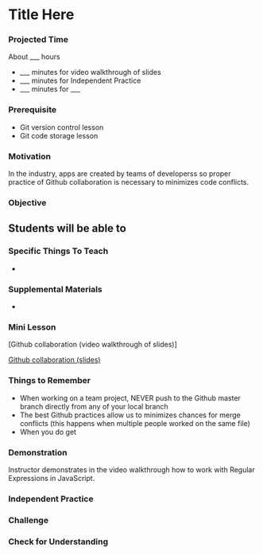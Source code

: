 # Title Here

### Projected Time
About ___ hours
- ___ minutes for video walkthrough of slides
- ___ minutes for Independent Practice
- ___ minutes for ___

### Prerequisite
- Git version control lesson
- Git code storage lesson

### Motivation
In the industry, apps are created by teams of developerss so proper practice of Github collaboration is necessary to minimizes code conflicts.  

### Objective
**Students will be able to**
- 

### Specific Things To Teach
- 

### Supplemental Materials
- 

### Mini Lesson

[Github collaboration (video walkthrough of slides)]

[Github collaboration (slides)](https://docs.google.com/presentation/d/1dGsFDog3uUq0XwVMCbYRJucPuzBWTFCawdas2r6fBdA/edit#slide=id.p)

### Things to Remember
- When working on a team project, NEVER push to the Github master branch directly from any of your local branch
- The best Github practices allow us to minimizes chances for merge conflicts (this happens when multiple people worked on the same file)
- When you do get 

### Demonstration
Instructor demonstrates in the video walkthrough how to work with Regular Expressions in JavaScript.

### Independent Practice  

### Challenge

### Check for Understanding
